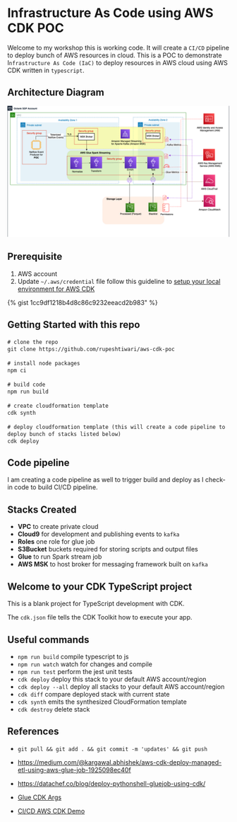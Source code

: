 # Infrastructure As Code using AWS CDK POC

Welcome to my workshop this is working code. It will create a `CI/CD` pipeline to deploy bunch of AWS resources in cloud. This is a POC to demonstrate I`nfrastructure As Code (IaC)` to deploy resources in AWS cloud using AWS CDK written in `typescript`.

## Architecture Diagram

![](assets/docs/architecture.png)

## Prerequisite 
1. AWS account 
2. Update `~/.aws/credential` file follow this guideline to [setup your local environment for AWS CDK](https://gist.github.com/rupeshtiwari/1cc9df1218b4d8c86c9232eeacd2b983)

{% gist 1cc9df1218b4d8c86c9232eeacd2b983" %}


## Getting Started with this repo

```
# clone the repo
git clone https://github.com/rupeshtiwari/aws-cdk-poc

# install node packages
npm ci

# build code 
npm run build

# create cloudformation template
cdk synth

# deploy cloudformation template (this will create a code pipeline to deploy bunch of stacks listed below)
cdk deploy

```
## Code pipeline

I am creating a code pipeline as well to trigger build and deploy as I check-in code to build CI/CD pipeline.

## Stacks Created

- **VPC** to create private cloud
- **Cloud9** for development and publishing events to `kafka`
- **Roles** one role for glue job
- **S3Bucket** buckets required for storing scripts and output files
- **Glue** to run Spark stream job
- **AWS MSK** to host broker for messaging framework built on `kafka`

## Welcome to your CDK TypeScript project

This is a blank project for TypeScript development with CDK.

The `cdk.json` file tells the CDK Toolkit how to execute your app.

## Useful commands

- `npm run build` compile typescript to js
- `npm run watch` watch for changes and compile
- `npm run test` perform the jest unit tests
- `cdk deploy` deploy this stack to your default AWS account/region
- `cdk deploy --all` deploy all stacks to your default AWS account/region
- `cdk diff` compare deployed stack with current state
- `cdk synth` emits the synthesized CloudFormation template
- `cdk destroy` delete stack

## References

- `git pull && git add . && git commit -m 'updates' && git push`

- https://medium.com/@kargawal.abhishek/aws-cdk-deploy-managed-etl-using-aws-glue-job-1925098ec40f

- https://datachef.co/blog/deploy-pythonshell-gluejob-using-cdk/
- [Glue CDK Args](https://docs.aws.amazon.com/glue/latest/dg/aws-glue-programming-etl-glue-arguments.html)
- [CI/CD AWS CDK Demo](https://github.com/rupeshtiwari/ci-cd-aws-pipeline-demo-cdk)

